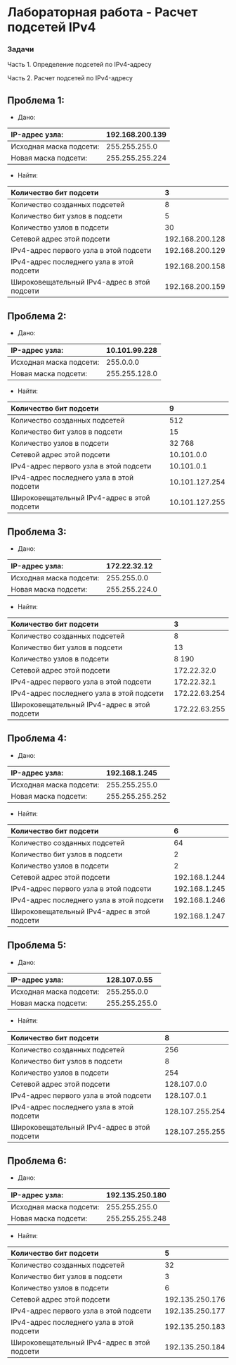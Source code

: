 # Лабораторная работа - Расчет подсетей IPv4 

### Задачи

Часть 1. Определение подсетей по IPv4-адресу

Часть 2. Расчет подсетей по IPv4-адресу

## Проблема 1:

* Дано:

|IP-адрес узла:    | 192.168.200.139 |
|:------------------|:-----------------------|
|Исходная маска подсети: | 255.255.255.0  |
|Новая маска подсети:    | 255.255.255.224 |

* Найти:

|Количество бит подсети                      | 3 |
|:----------------------------------|:-----------------------|
|Количество созданных подсетей               | 8 |
|Количество бит узлов в подсети              | 5 |
|Количество узлов в подсети                  | 30|
|Сетевой адрес этой подсети                  | 192.168.200.128  |
|IPv4-адрес первого узла в этой подсети      | 192.168.200.129  |
|IPv4-адрес последнего узла в этой подсети   | 192.168.200.158  |
|Широковещательный IPv4-адрес в этой подсети | 192.168.200.159  |

## Проблема 2:

* Дано:

|IP-адрес узла:    | 10.101.99.228 |
|:------------------|:-----------------------|
|Исходная маска подсети: | 255.0.0.0  |
|Новая маска подсети:    | 255.255.128.0 |

* Найти:

|Количество бит подсети                      | 9 |
|:----------------------------------|:-----------------------|
|Количество созданных подсетей               | 512 |
|Количество бит узлов в подсети              | 15 |
|Количество узлов в подсети                  | 32 768 |
|Сетевой адрес этой подсети                  | 10.101.0.0 |
|IPv4-адрес первого узла в этой подсети      | 10.101.0.1 |
|IPv4-адрес последнего узла в этой подсети   | 10.101.127.254 |
|Широковещательный IPv4-адрес в этой подсети | 10.101.127.255 |

## Проблема 3:


* Дано:

|IP-адрес узла:    | 172.22.32.12 |
|:------------------|:-----------------------|
|Исходная маска подсети: | 255.255.0.0  |
|Новая маска подсети:    | 255.255.224.0 |

* Найти:

|Количество бит подсети                      | 3 |
|:----------------------------------|:-----------------------|
|Количество созданных подсетей               | 8 |
|Количество бит узлов в подсети              | 13 |
|Количество узлов в подсети                  | 8 190 |
|Сетевой адрес этой подсети                  | 172.22.32.0 |
|IPv4-адрес первого узла в этой подсети      | 172.22.32.1 |
|IPv4-адрес последнего узла в этой подсети   | 172.22.63.254 |
|Широковещательный IPv4-адрес в этой подсети | 172.22.63.255 |

## Проблема 4:


* Дано:

|IP-адрес узла:    | 192.168.1.245 |
|:------------------|:-----------------------|
|Исходная маска подсети: | 255.255.255.0 |
|Новая маска подсети:    | 255.255.255.252 |

* Найти:

|Количество бит подсети                      | 6 |
|:----------------------------------|:-----------------------|
|Количество созданных подсетей               | 64 |
|Количество бит узлов в подсети              | 2 |
|Количество узлов в подсети                  | 2 |
|Сетевой адрес этой подсети                  | 192.168.1.244 |
|IPv4-адрес первого узла в этой подсети      | 192.168.1.245 |
|IPv4-адрес последнего узла в этой подсети   | 192.168.1.246 |
|Широковещательный IPv4-адрес в этой подсети | 192.168.1.247 |

## Проблема 5:


* Дано:

|IP-адрес узла:    | 128.107.0.55 |
|:------------------|:-----------------------|
|Исходная маска подсети: | 255.255.0.0  |
|Новая маска подсети:    | 255.255.255.0 |

* Найти:

|Количество бит подсети                      | 8 |
|:----------------------------------|:-----------------------|
|Количество созданных подсетей               | 256 |
|Количество бит узлов в подсети              | 8 |
|Количество узлов в подсети                  | 254 |
|Сетевой адрес этой подсети                  | 128.107.0.0 |
|IPv4-адрес первого узла в этой подсети      | 128.107.0.1 |
|IPv4-адрес последнего узла в этой подсети   | 128.107.255.254 |
|Широковещательный IPv4-адрес в этой подсети | 128.107.255.255 |

## Проблема 6:


* Дано:

|IP-адрес узла:    | 192.135.250.180 |
|:------------------|:-----------------------|
|Исходная маска подсети: | 255.255.255.0  |
|Новая маска подсети:    | 255.255.255.248 |

* Найти:

|Количество бит подсети                      | 5 |
|:----------------------------------|:-----------------------|
|Количество созданных подсетей               | 32 |
|Количество бит узлов в подсети              | 3 |
|Количество узлов в подсети                  | 6 |
|Сетевой адрес этой подсети                  | 192.135.250.176 |
|IPv4-адрес первого узла в этой подсети      | 192.135.250.177 |
|IPv4-адрес последнего узла в этой подсети   | 192.135.250.183 |
|Широковещательный IPv4-адрес в этой подсети | 192.135.250.184 |
